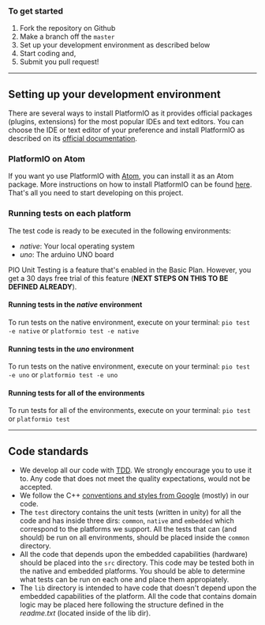 ### To get started

1. Fork the repository on Github
2. Make a branch off the `master`
3. Set up your development environment as described below
4. Start coding and,
5. Submit you pull request!

---

## Setting up your development environment

There are several ways to install PlatformIO as it provides official packages (plugins, extensions) for the most popular IDEs and text editors. You can choose the IDE or text editor of your preference and install PlatformIO as described on its [official documentation](http://docs.platformio.org/en/latest/ide/pioide.html).

### PlatformIO on Atom

If you want yo use PlatformIO with [Atom](https://atom.io/), you can install it as an Atom package. More instructions on how to install PlatformIO can be found [here](http://docs.platformio.org/en/latest/ide/atom.html#ide-atom).
That's all you need to start developing on this project.

### Running tests on each platform

The test code is ready to be executed in the following environments:
- _native_: Your local operating system
- _uno_: The arduino UNO board

PIO Unit Testing is a feature that's enabled in the Basic Plan. However, you get a 30 days free trial of this feature (__NEXT STEPS ON THIS TO BE DEFINED ALREADY__).

#### Running tests in the _native_ environment

To run tests on the native environment, execute on your terminal:
`pio test -e native` or `platformio test -e native`

#### Running tests in the _uno_ environment

To run tests on the native environment, execute on your terminal:
`pio test -e uno` or `platformio test -e uno`

#### Running tests for all of the environments

To run tests for all of the environments, execute on your terminal:
`pio test` or `platformio test`

---

## Code standards

- We develop all our code with [TDD](https://martinfowler.com/bliki/TestDrivenDevelopment.html). We strongly encourage you to use it to. Any code that does not meet the quality expectations, would not be accepted.
- We follow the C++ [conventions and styles from Google](https://google.github.io/styleguide/cppguide.html) (mostly) in our code.
- The `test` directory contains the unit tests (written in unity) for all the code and has inside three dirs: `common`, `native` and `embedded` which correspond to the platforms we support. All the tests that can (and should) be run on all environments, should be placed inside the `common` directory.
- All the code that depends upon the embedded capabilities (hardware) should be placed into the `src` directory. This code may be tested both in the native and embedded platforms. You should be able to determine what tests can be run on each one and place them appropiately.
- The `lib` directory is intended to have code that doesn't depend upon the embedded capabilities of the platform. All the code that contains domain logic may be placed here following the structure defined in the _readme.txt_ (located inside of the lib dir).
